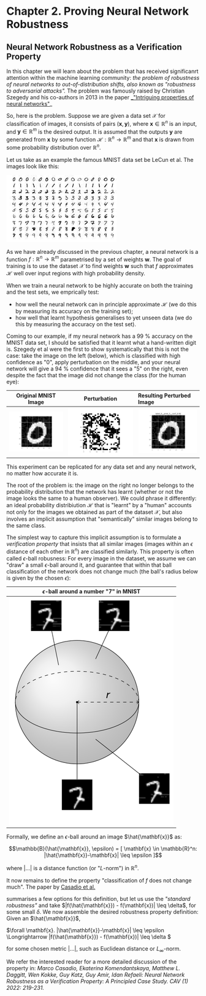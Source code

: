 # Chapter 2. Proving Neural Network Robustness


## Neural Network Robustness as a Verification Property

In this chapter we will learn about the problem that has received significanrt attention within the machine learning community: 
_the problem of robustness of neural networks to out-of-distribution shifts, also known as "robustness to adversarial attacks"._ 
The problem was famously raised by Christian Szegedy and his co-authors in 2013 in the paper [_"Intriguing properties of neural networks"](<https://arxiv.org/pdf/1312.6199.pdf>)_

So, here is the problem. Suppose we are given a data set $\mathcal{X}$ for classification of images, it consists of 
pairs $(\mathbf{x}, \mathbf{y})$, where $\mathbf{x} \in \mathbb{R}^n$ is an input, and  $\mathbf{y} \in \mathbb{R}^m$ is the desired output.
It is assumed that the outputs $\mathbf{y}$ are generated from $\mathbf{x}$ by some function $\mathcal{H} : \mathbb{R}^n → \mathbb{R}^m$ 
and that $\mathbf{x}$ is drawn from some probability distribution over $\mathbb{R}^n$. 

Let us take as an example the famous MNIST data set be LeCun et al. The images look like this:

![Images from the MNIST data set](images/MNIST.jpeg)

As we have already discussed in the previous chapter, a neural network is a function $f : \mathbb{R}^n → \mathbb{R}^m$  parametrised by 
a set of weights $\mathbf{w}$. 
The goal of training is to use the dataset $\mathcal{X}$ to find weights $\mathbf{w}$ such that $f$ approximates $\mathcal{H}$ well 
over input regions with high probability density.


When we train a neural network to be highly accurate on both the training and the test sets, we emprically test: 
 *  how well the neural network can in principle approximate  $\mathcal{H}$  (we do this by measuring its accuracy on the training set);
 *  how well that learnt hypothesis generalises to yet unseen data (we do this by measuring the accuracy on the test set).

 Coming to our example, if my neural network has a $99$ % accuracy on the MNIST data set, I should be satisfied that it learnt
 what a hand-written digit is. Szegedy et al were the first to show systematically that this is not the case:
take the image on the left (below), which is classified with high confidence as "0", apply perturbation on the middle,
and your neural network will give a $94$ % confidence that it sees a "5" on the right, even despite the fact that the image did 
not change the class (for the human eye):


 Original MNIST Image |    Perturbation        |  Resulting Perturbed Image
:-------------------------:|:-------------------------:|:-----------------------------
![Original MNIST Image](images/true.png) | ![Perturbation](images/eta.png) |  ![Perturbed Image](images/adv.png)

This experiment can be replicated for any data set and any neural network, no matter how accurate it is.

The root of the problem is: the image on the right no longer belongs to the probability distribution that the network has learnt (whether or not the image looks the same to a human observer).
We could phrase it differently: an ideal probability distribiution $\mathcal{H}$ that is "learnt" by a "human" accounts not only for the images we obtained as part of the dataset $\mathcal{X}$, but also involves an implicit assumption that "semantically" similar images belong to the same class.    

 The simplest way to capture this implicit assumption is to formulate a _verification property_ that insists that all similar images (images within an $\epsilon$ distance of each other in $\mathbb{R}^n$) are classified similarly. This property is often called $\epsilon$-ball robusness: For every image in the dataset, we assume we can "draw" a small $\epsilon$-ball around it, and guarantee that within that ball classification of the network does not change much (the ball's radius below is given by the chosen $\epsilon$):

 $\epsilon$-ball around a number "7" in MNIST |
 :-------------------------:|
|![epsilon-ball](images/neighbourhood-robustness.png)|

Formally, we define an $\epsilon$-ball  around an image $\hat{\mathbf{x}}$ as: 

$$\mathbb{B}(\hat{\mathbf{x}}, \epsilon) = [  \mathbf{x} \in \mathbb{R}^n: |\hat{\mathbf{x}}-\mathbf{x}| \leq \epsilon ]$$

where $| ... |$ is a distance function (or "$L$-norm") in $\mathbb{R}^n$. 


It now remains to define the property "classification of $f$ does not change much". The paper by [Casadio et al.](https://arxiv.org/abs/2104.01396)


summarises a few options for this definition, but let us use the _"standard robustness"_ and take $|f(\hat{\mathbf{x}}) -  f(\mathbf{x})| \leq \delta$, for some small $\delta$.
We now assemble the desired robustness property definition: Given an $\hat{\mathbf{x}}$,

$\forall \mathbf{x}. |\hat{\mathbf{x}}-\mathbf{x}| \leq \epsilon  \Longrightarrow |f(\hat{\mathbf{x}}) -  f(\mathbf{x})| \leq \delta $

for some chosen metric $| ... |$, such as Euclidean distance or $L_{\infty}$-norm. 

We refer the interested reader for a more detailed discussion of the property in: 
_Marco Casadio, Ekaterina Komendantskaya, Matthew L. Daggitt, Wen Kokke, Guy Katz, Guy Amir, Idan Refaeli:
Neural Network Robustness as a Verification Property: A Principled Case Study. CAV (1) 2022: 219-231._ 
